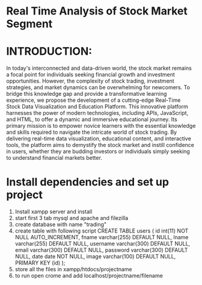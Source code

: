 # Real Time Analysis of Stock Market Segment
# INTRODUCTION: 
In today's interconnected and data-driven world, the stock market remains a focal point for individuals seeking financial growth and investment opportunities. However, the complexity of stock trading, investment strategies, and market dynamics can be overwhelming for newcomers. To bridge this knowledge gap and provide a transformative learning experience, we propose the development of a cutting-edge Real-Time Stock Data Visualization and Education Platform.
This innovative platform harnesses the power of modern technologies, including APIs, JavaScript, and HTML, to offer a dynamic and immersive educational journey. Its primary mission is to empower novice learners with the essential knowledge and skills required to navigate the intricate world of stock trading. By delivering real-time data visualization, educational content, and interactive tools, the platform aims to demystify the stock market and instill confidence in users, whether they are budding investors or individuals simply seeking to understand financial markets better.
# Install dependencies and set up project
1. Install xampp server and install
2. start first 3 tab mysql and apache and filezilla
3. create database with name "trading"
4. create table with following script
CREATE TABLE users ( id int(11) NOT NULL AUTO_INCREMENT, fname varchar(255) DEFAULT NULL, lname varchar(255) DEFAULT NULL, username varchar(300) DEFAULT NULL, email varchar(300) DEFAULT NULL, password varchar(300) DEFAULT NULL, date date NOT NULL, image
varchar(100) DEFAULT NULL, PRIMARY KEY (id) );
5. store all the files in xampp/htdocs/projectname
6. to run open crome and add localhost/projectname/filename
